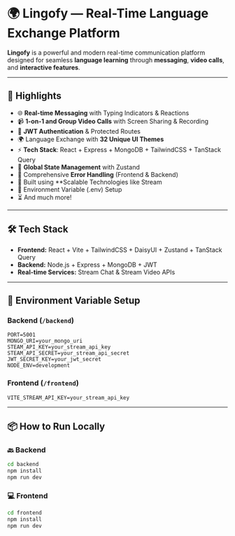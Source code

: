

# 🌍 Lingofy — Real-Time Language Exchange Platform

**Lingofy** is a powerful and modern real-time communication platform designed for seamless **language learning** through **messaging**, **video calls**, and **interactive features**.

---

## 🚀 Highlights

* 🌐 **Real-time Messaging** with Typing Indicators & Reactions
* 📹 **1-on-1 and Group Video Calls** with Screen Sharing & Recording
* 🔐 **JWT Authentication** & Protected Routes
* 🌍 Language Exchange with **32 Unique UI Themes**
* ⚡ **Tech Stack**: React + Express + MongoDB + TailwindCSS + TanStack Query
* 🧠 **Global State Management** with Zustand
* 🚨 Comprehensive **Error Handling** (Frontend & Backend)
* 🎯 Built using **Scalable Technologies like Stream
* 🧪 Environment Variable (.env) Setup
* ⏳ And much more!

---

## 🛠️ Tech Stack

* **Frontend:** React + Vite + TailwindCSS + DaisyUI + Zustand + TanStack Query
* **Backend:** Node.js + Express + MongoDB + JWT
* **Real-time Services:** Stream Chat & Stream Video APIs
---

## 🔧 Environment Variable Setup

### Backend (`/backend`)

```env
PORT=5001
MONGO_URI=your_mongo_uri
STEAM_API_KEY=your_stream_api_key
STEAM_API_SECRET=your_stream_api_secret
JWT_SECRET_KEY=your_jwt_secret
NODE_ENV=development
```

### Frontend (`/frontend`)

```env
VITE_STREAM_API_KEY=your_stream_api_key
```

---

## 📦 How to Run Locally

### 🔙 Backend

```bash
cd backend
npm install
npm run dev
```

### 💻 Frontend

```bash
cd frontend
npm install
npm run dev
```


